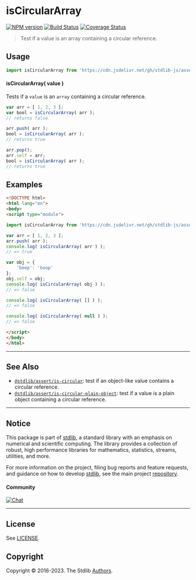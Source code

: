 <!--

@license Apache-2.0

Copyright (c) 2018 The Stdlib Authors.

Licensed under the Apache License, Version 2.0 (the "License");
you may not use this file except in compliance with the License.
You may obtain a copy of the License at

   http://www.apache.org/licenses/LICENSE-2.0

Unless required by applicable law or agreed to in writing, software
distributed under the License is distributed on an "AS IS" BASIS,
WITHOUT WARRANTIES OR CONDITIONS OF ANY KIND, either express or implied.
See the License for the specific language governing permissions and
limitations under the License.

-->

# isCircularArray

[![NPM version][npm-image]][npm-url] [![Build Status][test-image]][test-url] [![Coverage Status][coverage-image]][coverage-url] <!-- [![dependencies][dependencies-image]][dependencies-url] -->

> Test if a value is an array containing a circular reference.



<section class="usage">

## Usage

```javascript
import isCircularArray from 'https://cdn.jsdelivr.net/gh/stdlib-js/assert-is-circular-array@esm/index.mjs';
```

#### isCircularArray( value )

Tests if a `value` is an `array` containing a circular reference.

```javascript
var arr = [ 1, 2, 3 ];
var bool = isCircularArray( arr );
// returns false

arr.push( arr );
bool = isCircularArray( arr );
// returns true

arr.pop();
arr.self = arr;
bool = isCircularArray( arr );
// returns true
```

</section>

<!-- /.usage -->

<section class="examples">

## Examples

<!-- eslint no-undef: "error" -->

```html
<!DOCTYPE html>
<html lang="en">
<body>
<script type="module">

import isCircularArray from 'https://cdn.jsdelivr.net/gh/stdlib-js/assert-is-circular-array@esm/index.mjs';

var arr = [ 1, 2, 3 ];
arr.push( arr );
console.log( isCircularArray( arr ) );
// => true

var obj = {
    'beep': 'boop'
};
obj.self = obj;
console.log( isCircularArray( obj ) );
// => false

console.log( isCircularArray( [] ) );
// => false

console.log( isCircularArray( null ) );
// => false

</script>
</body>
</html>
```

</section>

<!-- /.examples -->

<!-- Section for related `stdlib` packages. Do not manually edit this section, as it is automatically populated. -->

<section class="related">

* * *

## See Also

-   <span class="package-name">[`@stdlib/assert/is-circular`][@stdlib/assert/is-circular]</span><span class="delimiter">: </span><span class="description">test if an object-like value contains a circular reference.</span>
-   <span class="package-name">[`@stdlib/assert/is-circular-plain-object`][@stdlib/assert/is-circular-plain-object]</span><span class="delimiter">: </span><span class="description">test if a value is a plain object containing a circular reference.</span>

</section>

<!-- /.related -->

<!-- Section for all links. Make sure to keep an empty line after the `section` element and another before the `/section` close. -->


<section class="main-repo" >

* * *

## Notice

This package is part of [stdlib][stdlib], a standard library with an emphasis on numerical and scientific computing. The library provides a collection of robust, high performance libraries for mathematics, statistics, streams, utilities, and more.

For more information on the project, filing bug reports and feature requests, and guidance on how to develop [stdlib][stdlib], see the main project [repository][stdlib].

#### Community

[![Chat][chat-image]][chat-url]

---

## License

See [LICENSE][stdlib-license].


## Copyright

Copyright &copy; 2016-2023. The Stdlib [Authors][stdlib-authors].

</section>

<!-- /.stdlib -->

<!-- Section for all links. Make sure to keep an empty line after the `section` element and another before the `/section` close. -->

<section class="links">

[npm-image]: http://img.shields.io/npm/v/@stdlib/assert-is-circular-array.svg
[npm-url]: https://npmjs.org/package/@stdlib/assert-is-circular-array

[test-image]: https://github.com/stdlib-js/assert-is-circular-array/actions/workflows/test.yml/badge.svg?branch=main
[test-url]: https://github.com/stdlib-js/assert-is-circular-array/actions/workflows/test.yml?query=branch:main

[coverage-image]: https://img.shields.io/codecov/c/github/stdlib-js/assert-is-circular-array/main.svg
[coverage-url]: https://codecov.io/github/stdlib-js/assert-is-circular-array?branch=main

<!--

[dependencies-image]: https://img.shields.io/david/stdlib-js/assert-is-circular-array.svg
[dependencies-url]: https://david-dm.org/stdlib-js/assert-is-circular-array/main

-->

[chat-image]: https://img.shields.io/gitter/room/stdlib-js/stdlib.svg
[chat-url]: https://gitter.im/stdlib-js/stdlib/

[stdlib]: https://github.com/stdlib-js/stdlib

[stdlib-authors]: https://github.com/stdlib-js/stdlib/graphs/contributors

[umd]: https://github.com/umdjs/umd
[es-module]: https://developer.mozilla.org/en-US/docs/Web/JavaScript/Guide/Modules

[deno-url]: https://github.com/stdlib-js/assert-is-circular-array/tree/deno
[umd-url]: https://github.com/stdlib-js/assert-is-circular-array/tree/umd
[esm-url]: https://github.com/stdlib-js/assert-is-circular-array/tree/esm
[branches-url]: https://github.com/stdlib-js/assert-is-circular-array/blob/main/branches.md

[stdlib-license]: https://raw.githubusercontent.com/stdlib-js/assert-is-circular-array/main/LICENSE

<!-- <related-links> -->

[@stdlib/assert/is-circular]: https://github.com/stdlib-js/assert-is-circular/tree/esm

[@stdlib/assert/is-circular-plain-object]: https://github.com/stdlib-js/assert-is-circular-plain-object/tree/esm

<!-- </related-links> -->

</section>

<!-- /.links -->
